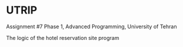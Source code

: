 # UTRIP
Assignment #7 Phase 1, Advanced Programming, University of Tehran

The logic of the hotel reservation site program
